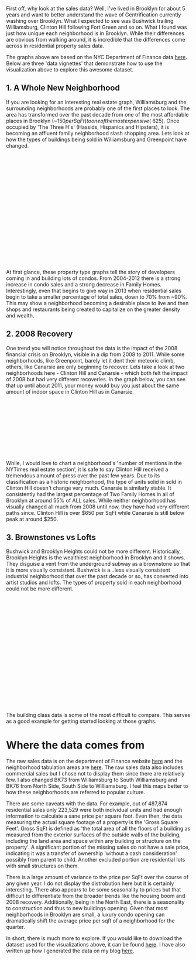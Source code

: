 First off, why look at the sales data? Well, I've lived in Brooklyn for about 5 years and want to better understand the wave of Gentrification currently washing over Brooklyn. What I expected to see was Bushwick trailing Williamsburg, Clinton Hill following Fort Green and so on. What I found was just how unique each neighborhood is in Brooklyn. While their differences are obvious from walking around, it is incredible that the differences come across in residential property sales data.

The graphs above are based on the NYC Department of Finance data [here](http://www.nyc.gov/html/dof/html/property/rolling_sales_data.shtml). Below are three 'data vignettes' that demonstrate how to use the visualization above to explore this awesome dataset.

## 1. A Whole New Neighborhood

If you are looking for an interesting real estate graph, Williamsburg and the surrounding neighborhoods are probably one of the first places to look. The area has transformed over the past decade from one of the most affordable places in Brooklyn (~$150 per SqFt) to one of the most expensive (~$625). Once occupied by 'The Three H's' (Hassids, Hispanics and Hipsters), it is becoming an affluent family neighborhood slash shopping area. Lets look at how the types of buildings being sold in Williamsburg and Greenpoint have changed.

<div class="svg-container">
<svg id="williamsburg-building-class" class="stacked-area-chart svg-building-class" />
<svg id="greenpoint-building-class" class="stacked-area-chart svg-building-class" />
</div>

At first glance, these property type graphs tell the story of developers coming in and building lots of condos. From 2004-2012 there is a strong increase in condo sales and a strong decrease in Family Homes. Interestingly, even that begins to give way in 2013 when residential sales begin to take a smaller percentage of total sales, down to 70% from ~90%. This may show a neighborhood becoming a desirable place to live and then shops and restaurants being created to capitalize on the greater density and wealth.

## 2. 2008 Recovery

One trend you will notice throughout the data is the impact of the 2008 financial crisis on Brooklyn, visible in a dip from 2008 to 2011. While some neighborhoods, like Greenpoint, barely let it dent their meteoric climb, others, like Canarsie are only beginning to recover. Lets take a look at two neighborhoods here - Clinton Hill and Canarsie - which both felt the impact of 2008 but had very different recoveries. In the graph below, you can see that up until about 2011, your money would buy you just about the same amount of indoor space in Clinton Hill as in Canarsie.

<div class="svg-container third-width">
<svg id="clinton-price" class="svg-line-graph third-width" />
</div>

While, I would love to chart a neighborhood's 'number of mentions in the NYTimes real estate section', it is safe to say Clinton Hill received a tremendous amount of press over the past few years. Due to its classification as a historic neighborhood, the type of units solid in sold in Clinton Hill doesn't change very much. Canarsie is similarly stable. It consistently had the largest percentage of Two Family Homes in all of Brooklyn at around 55% of ALL sales. While neither neighborhood has visually changed all much from 2008 until now, they have had very different paths since. Clinton Hill is over $650 per SqFt while Canarsie is still below peak at around $250.

## 3. Brownstones vs Lofts

Bushwick and Brooklyn Heights could not be more different. Historically, Brooklyn Heights is the wealthiest neighborhood in Brooklyn and it shows. They disguise a vent from the underground subway as a brownstone so that it is more visually consistent. Bushwick is a…less visually consistent industrial neighborhood that over the past decade or so, has converted into artist studios and lofts. The types of property sold in each neighborhood could not be more different.

<div class="svg-container">
<svg id="heights-building-class" class="stacked-area-chart svg-building-class" />
<svg id="bushwick-building-class" class="stacked-area-chart svg-building-class" />
</div>

The building class data is some of the most difficult to compare. This serves as a good example for getting started looking at those graphs.

# Where the data comes from

The raw sales data is on the department of Finance website [here](http://www.nyc.gov/html/dof/html/property/rolling_sales_data.shtml) and the neighborhood tabulation areas are [here](http://www.nyc.gov/html/dcp/html/bytes/dwn_nynta.shtml). The raw sales data also includes commercial sales but I chose not to display them since there are relatively few. I also changed BK73 from Williamsburg to South Williamsburg and BK76 from North Side, South Side to Williamsburg. I feel this maps better to how these neighborhoods are referred to popular culture.

There are some caveats with the data. For example, out of 487,874 residential sales only 223,529 were both individual units and had enough information to calculate a sane price per square foot. Even then, the data measuring the actual square footage of a property is the 'Gross Square Feet'. Gross SqFt is defined as 'the total area of all the floors of a building as measured from the exterior surfaces of the outside walls of the building, including the land area and space within any building or structure on the property'. A significant portion of the missing sales do not have a sale price, indicating it was a transfer of ownership 'without a cash consideration' possibly from parent to child. Another excluded portion are residential lots with small structures on them.

There is a large amount of variance to the price per SqFt over the course of any given year. I do not display the distrobution here but it is certainly interesting. There also appears to be some seasonality to prices but that difficult to differentiate from the broader trends like the housing boom and 2008 recovery. Additionally, being in the North East, there is a seasonality to construction and thus to new buildings opening. Given that most neighborhoods in Brooklyn are small, a luxury condo opening can dramatically shift the average price per sqft of a neighborhood for the quarter.

In short, there is much more to explore. If you would like to download the dataset used for the visualizations
above, it can be found [here](https://s3.amazonaws.com/vislet-production/data/brooklyn-sales.json). I have also written up how I generated the data on my blog [here](http://www.zamiang.com/posts/post/2015/01/15/apartment-sales/).
